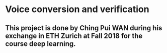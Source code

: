 # Voice conversion and verification

## This project is done by Ching Pui WAN during his exchange in ETH Zurich at Fall 2018 for the course deep learning.
